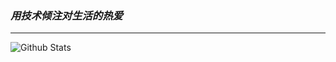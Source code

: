 ### *用技术倾注对生活的热爱*

------
![Github Stats](https://github-readme-stats.vercel.app/api?username=delstonz&show_icons=true&count_private=true)


